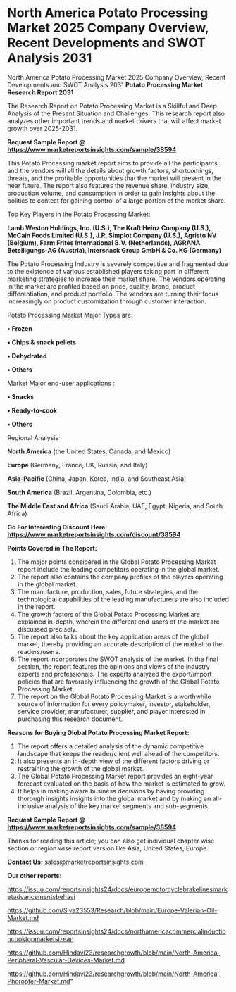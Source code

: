 # North America Potato Processing Market 2025 Company Overview, Recent Developments and SWOT Analysis 2031
North America Potato Processing Market 2025 Company Overview, Recent Developments and SWOT Analysis 2031
<strong>Potato Processing Market Research Report 2031</strong>

The Research Report on Potato Processing Market is a Skillful and Deep Analysis of the Present Situation and Challenges. This research report also analyzes other important trends and market drivers that will affect market growth over 2025-2031.

<strong>Request Sample Report @ <a href=https://www.marketreportsinsights.com/sample/38594>https://www.marketreportsinsights.com/sample/38594</a></strong>

This Potato Processing market report aims to provide all the participants and the vendors will all the details about growth factors, shortcomings, threats, and the profitable opportunities that the market will present in the near future. The report also features the revenue share, industry size, production volume, and consumption in order to gain insights about the politics to contest for gaining control of a large portion of the market share.

Top Key Players in the Potato Processing Market:

<strong>Lamb Weston Holdings, Inc. (U.S.), The Kraft Heinz Company (U.S.), McCain Foods Limited (U.S.), J.R. Simplot Company (U.S.), Agristo NV (Belgium), Farm Frites International B.V. (Netherlands), AGRANA Beteiligungs-AG (Austria), Intersnack Group GmbH & Co. KG (Germany)</strong>

The Potato Processing Industry is severely competitive and fragmented due to the existence of various established players taking part in different marketing strategies to increase their market share. The vendors operating in the market are profiled based on price, quality, brand, product differentiation, and product portfolio. The vendors are turning their focus increasingly on product customization through customer interaction.

Potato Processing Market Major Types are:

<strong>•  Frozen

•  Chips & snack pellets

•  Dehydrated

•  Others</strong>

Market Major end-user applications :

<strong>•  Snacks

•  Ready-to-cook

•  Others</strong>

Regional Analysis

</u><strong><b>North America</b></strong> (the United States, Canada, and Mexico)

<strong><b>Europe </b></strong>(Germany, France, UK, Russia, and Italy)

<strong><b>Asia-Pacific</b></strong> (China, Japan, Korea, India, and Southeast Asia)

<strong><b>South America</b></strong> (Brazil, Argentina, Colombia, etc.)

<strong><b>The Middle East and Africa</b></strong> (Saudi Arabia, UAE, Egypt, Nigeria, and South Africa)

<strong>Go For Interesting Discount Here: <a href=https://www.marketreportsinsights.com/discount/38594>https://www.marketreportsinsights.com/discount/38594</a></strong>

<strong>Points Covered in The Report:</strong>
<ol>
  <li>The major points considered in the Global Potato Processing Market report include the leading competitors operating in the global market.</li>
  <li>The report also contains the company profiles of the players operating in the global market.</li>
  <li>The manufacture, production, sales, future strategies, and the technological capabilities of the leading manufacturers are also included in the report.</li>
  <li>The growth factors of the Global Potato Processing Market are explained in-depth, wherein the different end-users of the market are discussed precisely.</li>
  <li>The report also talks about the key application areas of the global market, thereby providing an accurate description of the market to the readers/users.</li>
  <li>The report incorporates the SWOT analysis of the market. In the final section, the report features the opinions and views of the industry experts and professionals. The experts analyzed the export/import policies that are favorably influencing the growth of the Global Potato Processing Market.</li>
  <li>The report on the Global Potato Processing Market is a worthwhile source of information for every policymaker, investor, stakeholder, service provider, manufacturer, supplier, and player interested in purchasing this research document.</li>
</ol>
<strong>Reasons for Buying Global Potato Processing Market Report:</strong>

<ol>
  <li>The report offers a detailed analysis of the dynamic competitive landscape that keeps the reader/client well ahead of the competitors.</li>
  <li>It also presents an in-depth view of the different factors driving or restraining the growth of the global market.</li>
  <li>The Global Potato Processing Market report provides an eight-year forecast evaluated on the basis of how the market is estimated to grow.</li>
  <li>It helps in making aware business decisions by having providing thorough insights insights into the global market and by making an all-inclusive analysis of the key market segments and sub-segments.</li>
</ol>
<strong>Request Sample Report @ <a href=https://www.marketreportsinsights.com/sample/38594>https://www.marketreportsinsights.com/sample/38594</a></strong>


Thanks for reading this article; you can also get individual chapter wise section or region wise report version like Asia, United States, Europe.

<strong>Contact Us:</strong>
sales@marketreportsinsights.com

<strong>Our other reports:</strong>

<a href=https://issuu.com/reportsinsights24/docs/europemotorcyclebrakelinesmarketadvancementsbehavi>https://issuu.com/reportsinsights24/docs/europemotorcyclebrakelinesmarketadvancementsbehavi</a>

<a href=https://github.com/Siya23553/Research/blob/main/Europe-Valerian-Oil-Market.md>https://github.com/Siya23553/Research/blob/main/Europe-Valerian-Oil-Market.md</a>

<a href=https://issuu.com/reportsinsights24/docs/northamericacommercialinductioncooktopmarketsizean>https://issuu.com/reportsinsights24/docs/northamericacommercialinductioncooktopmarketsizean</a>

<a href=https://github.com/Hindavi23/researchgrowth/blob/main/North-America-Peripheral-Vascular-Devices-Market.md>https://github.com/Hindavi23/researchgrowth/blob/main/North-America-Peripheral-Vascular-Devices-Market.md</a>

<a href=https://github.com/Hindavi23/researchgrowth/blob/main/North-America-Phoropter-Market.md>https://github.com/Hindavi23/researchgrowth/blob/main/North-America-Phoropter-Market.md</a>"
